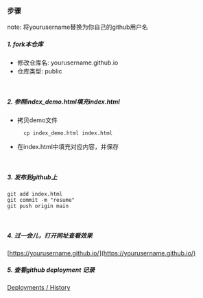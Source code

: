 ### 步骤
note: 将yourusername替换为你自己的github用户名
##### 1. fork本仓库
- 修改仓库名: yourusername.github.io
- 仓库类型: public
<br>

##### 2. 参照index_demo.html填充index.html
- 拷贝demo文件
  ```shell
    cp index_demo.html index.html
  ```
- 在index.html中填充对应内容，并保存
<br>

##### 3. 发布到github上
```shell
git add index.html
git commit -m "resume"
git push origin main
```
<br>

##### 4. 过一会儿，打开网址查看效果
[https://yourusername.github.io/](https://yourusername.github.io/)
<br>

##### 5. 查看github deployment 记录
[Deployments / History](https://github.com/yourusername/yourusername.github.io/deployments/activity_log?environment=github-pages)


  